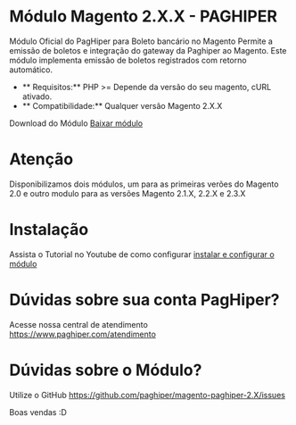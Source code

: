 # Módulo Magento 2.X.X - PAGHIPER

Módulo Oficial do PagHiper para Boleto bancário no Magento Permite a emissão de boletos e integração do gateway da Paghiper ao Magento. Este módulo implementa emissão de boletos registrados com retorno automático.


* ** Requisitos:** PHP >= Depende da versão do seu magento, cURL ativado.
* ** Compatibilidade:** Qualquer versão Magento 2.X.X
 

Download do Módulo
[Baixar módulo](https://atendimento.paghiper.com/hc/article_attachments/360047393953/Paghiper_1.4_-_Magento_1.9.x.zip)

# Atenção
Disponibilizamos dois módulos, um para as primeiras verões do Magento 2.0 e outro modulo para as versões Magento 2.1.X, 2.2.X e 2.3.X


# Instalação
Assista o Tutorial no Youtube de como configurar [instalar e configurar o módulo](https://www.youtube.com/watch?v=mXKFqwTyq6g)



# Dúvidas sobre sua conta PagHiper?

Acesse nossa central de atendimento https://www.paghiper.com/atendimento


# Dúvidas sobre o Módulo?

Utilize o GitHub https://github.com/paghiper/magento-paghiper-2.X/issues

Boas vendas :D


